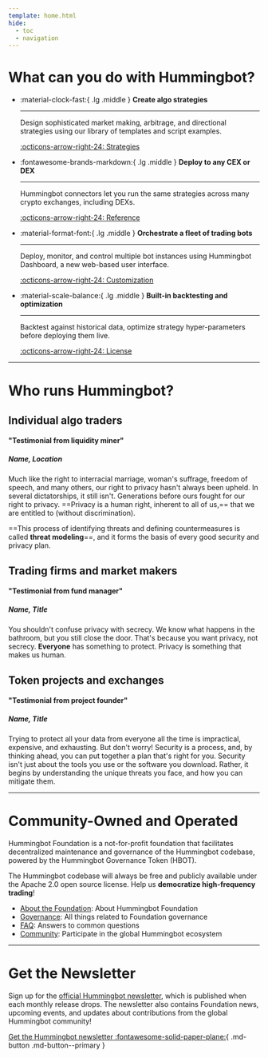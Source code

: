 ```yaml
---
template: home.html
hide:
  - toc
  - navigation
---
```


# What can you do with Hummingbot?

<div class="grid cards" markdown>

-   :material-clock-fast:{ .lg .middle } __Create algo strategies__

    ---

    Design sophisticated market making, arbitrage, and directional strategies using our library of templates and script examples.

    [:octicons-arrow-right-24: Strategies](#)

-   :fontawesome-brands-markdown:{ .lg .middle } __Deploy to any CEX or DEX__

    ---

    Hummingbot connectors let you run the same strategies across many crypto exchanges, including DEXs.

    [:octicons-arrow-right-24: Reference](#)

-   :material-format-font:{ .lg .middle } __Orchestrate a fleet of trading bots__

    ---

    Deploy, monitor, and control multiple bot instances using Hummingbot Dashboard, a new web-based user interface.

    [:octicons-arrow-right-24: Customization](#)

-   :material-scale-balance:{ .lg .middle } __Built-in backtesting and optimization__

    ---

    Backtest against historical data, optimize strategy hyper-parameters before deploying them live.

    [:octicons-arrow-right-24: License](#)

</div>

---

# Who runs Hummingbot?

## Individual algo traders

#### "Testimonial from liquidity miner"

##### Name, Location

Much like the right to interracial marriage, woman's suffrage, freedom of speech, and many others, our right to privacy hasn't always been upheld. In several dictatorships, it still isn't. Generations before ours fought for our right to privacy. ==Privacy is a human right, inherent to all of us,== that we are entitled to (without discrimination).

==This process of identifying threats and defining countermeasures is called **threat modeling**==, and it forms the basis of every good security and privacy plan.

## Trading firms and market makers

#### "Testimonial from fund manager"

##### Name, Title

You shouldn't confuse privacy with secrecy. We know what happens in the bathroom, but you still close the door. That's because you want privacy, not secrecy. **Everyone** has something to protect. Privacy is something that makes us human.

<!-- [:material-book-outline: Why Privacy Matters](basics/why-privacy-matters.md){ class="md-button md-button--primary" } -->

## Token projects and exchanges

#### "Testimonial from project founder"

##### Name, Title

Trying to protect all your data from everyone all the time is impractical, expensive, and exhausting. But don't worry! Security is a process, and, by thinking ahead, you can put together a plan that's right for you. Security isn't just about the tools you use or the software you download. Rather, it begins by understanding the unique threats you face, and how you can mitigate them.

---

# Community-Owned and Operated

Hummingbot Foundation is a not-for-profit foundation that facilitates decentralized maintenance and governance of the Hummingbot codebase, powered by the Hummingbot Governance Token (HBOT).

The Hummingbot codebase will always be free and publicly available under the Apache 2.0 open source license. Help us **democratize high-frequency trading**!

- [About the Foundation](/about): About Hummingbot Foundation
- [Governance](/governance): All things related to Foundation governance
- [FAQ](/faq): Answers to common questions
- [Community](/community): Participate in the global Hummingbot ecosystem

---

# Get the Newsletter

Sign up for the [official Hummingbot newsletter](https://hummingbot.substack.com/), which is published when each monthly release drops. The newsletter also contains Foundation news, upcoming events, and updates about contributions from the global Hummingbot community!

[Get the Hummingbot newsletter :fontawesome-solid-paper-plane:](https://hummingbot.substack.com/){ .md-button .md-button--primary }
